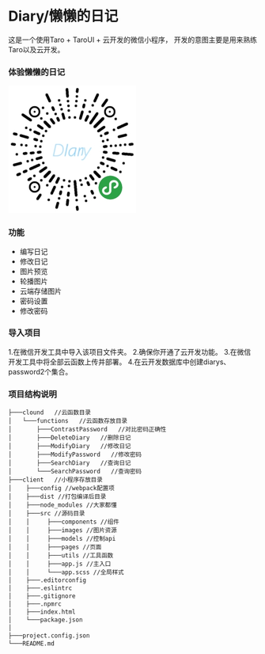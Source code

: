 # Diary/懒懒的日记

这是一个使用Taro + TaroUI + 云开发的微信小程序，
开发的意图主要是用来熟练Taro以及云开发。

### 体验懒懒的日记
![小程序二维码](https://github.com/Lin47/Diary/blob/feature/client/src/images/app.jpg)

### 功能
+ 编写日记
+ 修改日记
+ 图片预览
+ 轮播图片
+ 云端存储图片
+ 密码设置
+ 修改密码

### 导入项目
1.在微信开发工具中导入该项目文件夹。
2.确保你开通了云开发功能。
3.在微信开发工具中将全部云函数上传并部署。
4.在云开发数据库中创建diarys、password2个集合。

### 项目结构说明
```
├───clound   //云函数目录
│   └───functions   //云函数存放目录
│       ├───ContrastPassword   //对比密码正确性
│       ├───DeleteDiary   //删除日记
│       ├───ModifyDiary   //修改日记
│       ├───ModifyPassword   //修改密码
│       ├───SearchDiary   //查询日记
│       └───SearchPassword   //查询密码
├───client   //小程序存放目录
│    ├───config //webpack配置项
│    ├───dist //打包编译后目录
│    ├───node_modules //大家都懂
│    ├───src //源码目录
│    │     ├───components //组件
│    │     ├───images //图片资源
│    │     ├───models //控制api
│    │     ├───pages //页面
│    │     ├───utils //工具函数
│    │     ├───app.js //主入口
│    │     └───app.scss //全局样式
│    ├───.editorconfig
│    ├───.eslintrc
│    ├───.gitignore
│    ├───.npmrc
│    ├───index.html
│    └───package.json
│
├───project.config.json
└───README.md
```